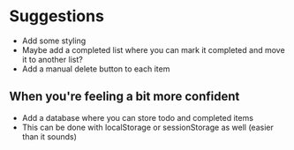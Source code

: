 # Suggestions

- Add some styling
- Maybe add a completed list where you can mark it completed and move it to another list?
- Add a manual delete button to each item

## When you're feeling a bit more confident

- Add a database where you can store todo and completed items
- This can be done with localStorage or sessionStorage as well (easier than it sounds)
